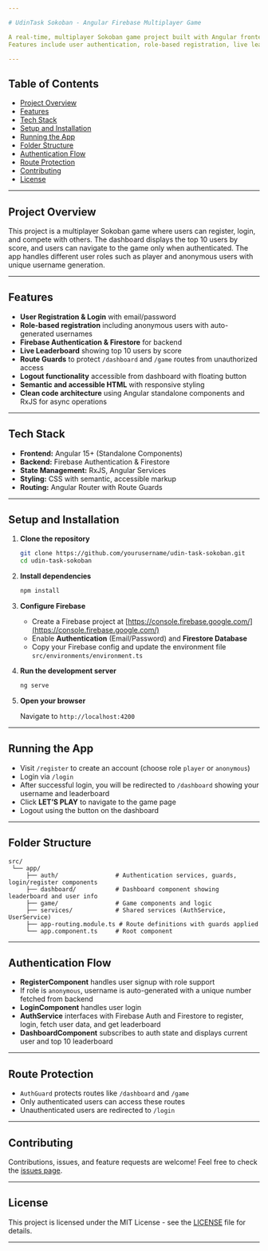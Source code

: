 ```yaml
---

# UdinTask Sokoban - Angular Firebase Multiplayer Game

A real-time, multiplayer Sokoban game project built with Angular frontend and Firebase backend.
Features include user authentication, role-based registration, live leaderboard, protected routes, and a clean, semantic UI.

---
```


## Table of Contents

- [Project Overview](#project-overview)
- [Features](#features)
- [Tech Stack](#tech-stack)
- [Setup and Installation](#setup-and-installation)
- [Running the App](#running-the-app)
- [Folder Structure](#folder-structure)
- [Authentication Flow](#authentication-flow)
- [Route Protection](#route-protection)
- [Contributing](#contributing)
- [License](#license)

---

## Project Overview

This project is a multiplayer Sokoban game where users can register, login, and compete with others. The dashboard displays the top 10 users by score, and users can navigate to the game only when authenticated. The app handles different user roles such as player and anonymous users with unique username generation.

---

## Features

- **User Registration & Login** with email/password
- **Role-based registration** including anonymous users with auto-generated usernames
- **Firebase Authentication & Firestore** for backend
- **Live Leaderboard** showing top 10 users by score
- **Route Guards** to protect `/dashboard` and `/game` routes from unauthorized access
- **Logout functionality** accessible from dashboard with floating button
- **Semantic and accessible HTML** with responsive styling
- **Clean code architecture** using Angular standalone components and RxJS for async operations

---

## Tech Stack

- **Frontend:** Angular 15+ (Standalone Components)
- **Backend:** Firebase Authentication & Firestore
- **State Management:** RxJS, Angular Services
- **Styling:** CSS with semantic, accessible markup
- **Routing:** Angular Router with Route Guards

---

## Setup and Installation

1. **Clone the repository**

   ```bash
   git clone https://github.com/yourusername/udin-task-sokoban.git
   cd udin-task-sokoban
   ```

2. **Install dependencies**

   ```bash
   npm install
   ```

3. **Configure Firebase**

   - Create a Firebase project at [https://console.firebase.google.com/](https://console.firebase.google.com/)
   - Enable **Authentication** (Email/Password) and **Firestore Database**
   - Copy your Firebase config and update the environment file `src/environments/environment.ts`

4. **Run the development server**

   ```bash
   ng serve
   ```

5. **Open your browser**

   Navigate to `http://localhost:4200`

---

## Running the App

- Visit `/register` to create an account (choose role `player` or `anonymous`)
- Login via `/login`
- After successful login, you will be redirected to `/dashboard` showing your username and leaderboard
- Click **LET’S PLAY** to navigate to the game page
- Logout using the button on the dashboard

---

## Folder Structure

```
src/
 └── app/
     ├── auth/                # Authentication services, guards, login/register components
     ├── dashboard/           # Dashboard component showing leaderboard and user info
     ├── game/                # Game components and logic
     ├── services/            # Shared services (AuthService, UserService)
     ├── app-routing.module.ts # Route definitions with guards applied
     └── app.component.ts     # Root component
```

---

## Authentication Flow

- **RegisterComponent** handles user signup with role support
- If role is `anonymous`, username is auto-generated with a unique number fetched from backend
- **LoginComponent** handles user login
- **AuthService** interfaces with Firebase Auth and Firestore to register, login, fetch user data, and get leaderboard
- **DashboardComponent** subscribes to auth state and displays current user and top 10 leaderboard

---

## Route Protection

- `AuthGuard` protects routes like `/dashboard` and `/game`
- Only authenticated users can access these routes
- Unauthenticated users are redirected to `/login`

---

## Contributing

Contributions, issues, and feature requests are welcome!
Feel free to check the [issues page](https://github.com/yourusername/udin-task-sokoban/issues).

---

## License

This project is licensed under the MIT License - see the [LICENSE](LICENSE) file for details.

---
